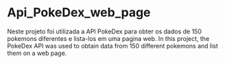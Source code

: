 # Api_PokeDex_web_page
Neste projeto foi utilizada a API PokeDex para obter os dados de 150 pokemons diferentes e lista-los em uma pagina web. In this project, the PokeDex API was used to obtain data from 150 different pokemons and list them on a web page.
